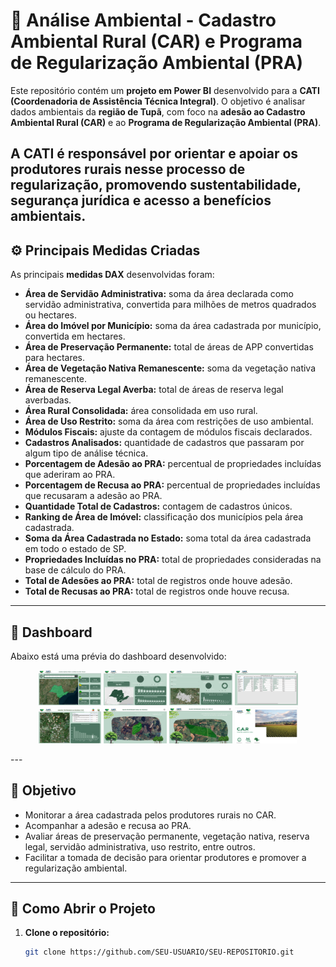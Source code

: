 # 🌱 Análise Ambiental - Cadastro Ambiental Rural (CAR) e Programa de Regularização Ambiental (PRA)

Este repositório contém um **projeto em Power BI** desenvolvido para a **CATI (Coordenadoria de Assistência Técnica Integral)**. O objetivo é analisar dados ambientais da **região de Tupã**, com foco na **adesão ao Cadastro Ambiental Rural (CAR)** e ao **Programa de Regularização Ambiental (PRA)**.

A CATI é responsável por orientar e apoiar os produtores rurais nesse processo de regularização, promovendo **sustentabilidade**, **segurança jurídica** e **acesso a benefícios ambientais**.
--
## ⚙️ Principais Medidas Criadas

As principais **medidas DAX** desenvolvidas foram:

- **Área de Servidão Administrativa:** soma da área declarada como servidão administrativa, convertida para milhões de metros quadrados ou hectares.
- **Área do Imóvel por Município:** soma da área cadastrada por município, convertida em hectares.
- **Área de Preservação Permanente:** total de áreas de APP convertidas para hectares.
- **Área de Vegetação Nativa Remanescente:** soma da vegetação nativa remanescente.
- **Área de Reserva Legal Averba:** total de áreas de reserva legal averbadas.
- **Área Rural Consolidada:** área consolidada em uso rural.
- **Área de Uso Restrito:** soma da área com restrições de uso ambiental.
- **Módulos Fiscais:** ajuste da contagem de módulos fiscais declarados.
- **Cadastros Analisados:** quantidade de cadastros que passaram por algum tipo de análise técnica.
- **Porcentagem de Adesão ao PRA:** percentual de propriedades incluídas que aderiram ao PRA.
- **Porcentagem de Recusa ao PRA:** percentual de propriedades incluídas que recusaram a adesão ao PRA.
- **Quantidade Total de Cadastros:** contagem de cadastros únicos.
- **Ranking de Área de Imóvel:** classificação dos municípios pela área cadastrada.
- **Soma da Área Cadastrada no Estado:** soma total da área cadastrada em todo o estado de SP.
- **Propriedades Incluídas no PRA:** total de propriedades consideradas na base de cálculo do PRA.
- **Total de Adesões ao PRA:** total de registros onde houve adesão.
- **Total de Recusas ao PRA:** total de registros onde houve recusa.

---

## 📸 Dashboard

Abaixo está uma prévia do dashboard desenvolvido:

<p align="center">
  <img src="https://github.com/LuucasGabriel/AnalisededadosCAR/blob/main/Imagens/Captura%20de%20tela%202025-07-10%20194356.png?raw=true" alt="Dashboard CAR PRA" width="20%"/>
  <img src="https://github.com/LuucasGabriel/AnalisededadosCAR/blob/main/Imagens/Captura%20de%20tela%202025-07-10%20194415.png?raw=true" alt="Dashboard CAR PRA" width="20%"/>
  <img src="https://github.com/LuucasGabriel/AnalisededadosCAR/blob/main/Imagens/Captura%20de%20tela%202025-07-10%20194442.png?raw=true" alt="Dashboard CAR PRA" width="20%"/>
  <img src="https://github.com/LuucasGabriel/AnalisededadosCAR/blob/main/Imagens/Captura%20de%20tela%202025-07-10%20194457.png?raw=true" alt="Dashboard CAR PRA" width="20%"/>
  <img src="https://github.com/LuucasGabriel/AnalisededadosCAR/blob/main/Imagens/Captura%20de%20tela%202025-07-10%20194531.png?raw=true" alt="Dashboard CAR PRA" width="20%"/>
  <img src="https://github.com/LuucasGabriel/AnalisededadosCAR/blob/main/Imagens/Captura%20de%20tela%202025-07-10%20194547.png?raw=true" alt="Dashboard CAR PRA" width="20%"/>
  <img src="https://github.com/LuucasGabriel/AnalisededadosCAR/blob/main/Imagens/Captura%20de%20tela%202025-07-10%20194559.png?raw=true" alt="Dashboard CAR PRA" width="20%"/>
  <img src="https://github.com/LuucasGabriel/AnalisededadosCAR/blob/main/Imagens/Captura%20de%20tela%202025-07-11%20212509.png?raw=true" alt="Dashboard CAR PRA" width="20%"/>
</p>
---

## 🎯 Objetivo

- Monitorar a área cadastrada pelos produtores rurais no CAR.
- Acompanhar a adesão e recusa ao PRA.
- Avaliar áreas de preservação permanente, vegetação nativa, reserva legal, servidão administrativa, uso restrito, entre outros.
- Facilitar a tomada de decisão para orientar produtores e promover a regularização ambiental.

---

## 🚀 Como Abrir o Projeto

1. **Clone o repositório:**
   ```bash
   git clone https://github.com/SEU-USUARIO/SEU-REPOSITORIO.git
